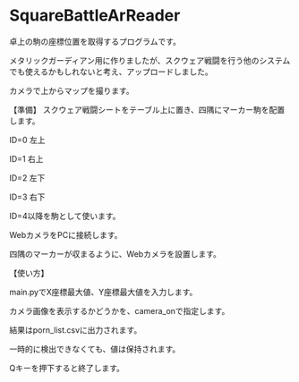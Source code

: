 # SquareBattleArReader
卓上の駒の座標位置を取得するプログラムです。

メタリックガーディアン用に作りましたが、スクウェア戦闘を行う他のシステムでも使えるかもしれないと考え、アップロードしました。

カメラで上からマップを撮ります。

【準備】
スクウェア戦闘シートをテーブル上に置き、四隅にマーカー駒を配置します。

ID=0 左上

ID=1 右上

ID=2 左下

ID=3 右下

ID=4以降を駒として使います。

WebカメラをPCに接続します。

四隅のマーカーが収まるように、Webカメラを設置します。

【使い方】

main.pyでX座標最大値、Y座標最大値を入力します。

カメラ画像を表示するかどうかを、camera_onで指定します。

結果はporn_list.csvに出力されます。

一時的に検出できなくても、値は保持されます。

Qキーを押下すると終了します。
